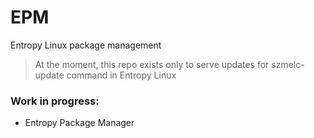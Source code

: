 # EPM
Entropy Linux package management

> At the moment, this repo exists only to serve updates for szmelc-update command in Entropy Linux

### Work in progress:
- Entropy Package Manager
